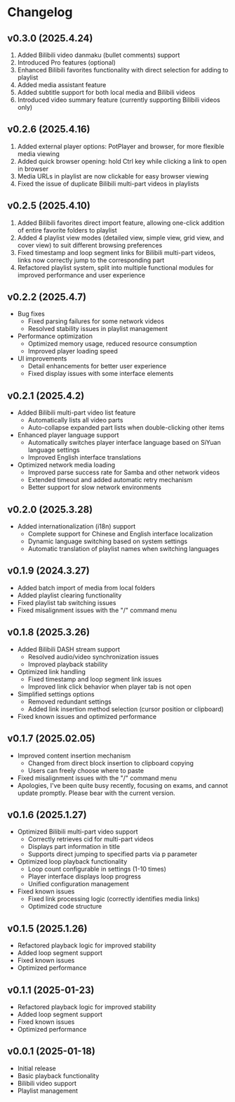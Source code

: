 # Changelog

## v0.3.0 (2025.4.24)
1. Added Bilibili video danmaku (bullet comments) support
2. Introduced Pro features (optional)
3. Enhanced Bilibili favorites functionality with direct selection for adding to playlist
4. Added media assistant feature
5. Added subtitle support for both local media and Bilibili videos
6. Introduced video summary feature (currently supporting Bilibili videos only)

## v0.2.6 (2025.4.16)
1. Added external player options: PotPlayer and browser, for more flexible media viewing
2. Added quick browser opening: hold Ctrl key while clicking a link to open in browser
3. Media URLs in playlist are now clickable for easy browser viewing
4. Fixed the issue of duplicate Bilibili multi-part videos in playlists

## v0.2.5 (2025.4.10)
1. Added Bilibili favorites direct import feature, allowing one-click addition of entire favorite folders to playlist
2. Added 4 playlist view modes (detailed view, simple view, grid view, and cover view) to suit different browsing preferences
3. Fixed timestamp and loop segment links for Bilibili multi-part videos, links now correctly jump to the corresponding part
4. Refactored playlist system, split into multiple functional modules for improved performance and user experience 

## v0.2.2 (2025.4.7)
- Bug fixes
  - Fixed parsing failures for some network videos
  - Resolved stability issues in playlist management
- Performance optimization
  - Optimized memory usage, reduced resource consumption
  - Improved player loading speed
- UI improvements
  - Detail enhancements for better user experience
  - Fixed display issues with some interface elements

## v0.2.1 (2025.4.2)
- Added Bilibili multi-part video list feature
  - Automatically lists all video parts
  - Auto-collapse expanded part lists when double-clicking other items
- Enhanced player language support
  - Automatically switches player interface language based on SiYuan language settings
  - Improved English interface translations
- Optimized network media loading
  - Improved parse success rate for Samba and other network videos
  - Extended timeout and added automatic retry mechanism
  - Better support for slow network environments

## v0.2.0 (2025.3.28)
- Added internationalization (i18n) support
  - Complete support for Chinese and English interface localization
  - Dynamic language switching based on system settings
  - Automatic translation of playlist names when switching languages

## v0.1.9 (2024.3.27)
- Added batch import of media from local folders
- Added playlist clearing functionality
- Fixed playlist tab switching issues
- Fixed misalignment issues with the "/" command menu

## v0.1.8 (2025.3.26)
- Added Bilibili DASH stream support
  - Resolved audio/video synchronization issues
  - Improved playback stability
- Optimized link handling
  - Fixed timestamp and loop segment link issues
  - Improved link click behavior when player tab is not open
- Simplified settings options
  - Removed redundant settings
  - Added link insertion method selection (cursor position or clipboard)
- Fixed known issues and optimized performance

## v0.1.7 (2025.02.05)
- Improved content insertion mechanism
  - Changed from direct block insertion to clipboard copying
  - Users can freely choose where to paste
- Fixed misalignment issues with the "/" command menu
- Apologies, I've been quite busy recently, focusing on exams, and cannot update promptly. Please bear with the current version.

## v0.1.6 (2025.1.27)
- Optimized Bilibili multi-part video support
  - Correctly retrieves cid for multi-part videos
  - Displays part information in title
  - Supports direct jumping to specified parts via p parameter
- Optimized loop playback functionality
  - Loop count configurable in settings (1-10 times)
  - Player interface displays loop progress
  - Unified configuration management
- Fixed known issues
  - Fixed link processing logic (correctly identifies media links)
  - Optimized code structure

## v0.1.5 (2025.1.26)
- Refactored playback logic for improved stability
- Added loop segment support
- Fixed known issues
- Optimized performance

## v0.1.1 (2025-01-23)
- Refactored playback logic for improved stability
- Added loop segment support
- Fixed known issues
- Optimized performance

## v0.0.1 (2025-01-18)
- Initial release
- Basic playback functionality
- Bilibili video support
- Playlist management 